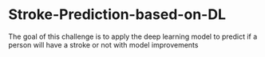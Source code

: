 # Stroke-Prediction-based-on-DL
The goal of this challenge is to apply the deep learning  model to predict if a person will have a stroke or not with model improvements
